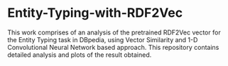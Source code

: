 # Entity-Typing-with-RDF2Vec

This work comprises of an analysis of the pretrained RDF2Vec vector for the Entity Typing task in DBpedia, using Vector Similarity and 1-D Convolutional Neural Network based approach. 
This repository contains detailed analysis and plots of the result obtained. 
